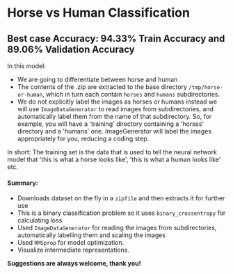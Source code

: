 # Horse vs Human Classification
## Best case Accuracy: 94.33% Train Accuracy and 89.06% Validation Accuracy

In this model:
- We are going to differentiate between horse and human
- The contents of the .zip are extracted to the base directory `/tmp/horse-or-human`, which in turn each contain `horses` and `humans` subdirectories.
- We do not explicitly label the images as horses or humans instead we will use `ImageDataGenerator` to read images from subdirectories, and automatically label them from the name of that subdirectory. So, for example, you will have a 'training' directory containing a 'horses' directory and a 'humans' one. ImageGenerator will label the images appropriately for you, reducing a coding step.

In short: The training set is the data that is used to tell the neural network model that 'this is what a horse looks like', 'this is what a human looks like' etc.


#### Summary:
- Downloads dataset on the fly in a `zipfile` and then extracts it for further use
- This is a binary classification problem so it uses `binary_crossentropy` for calculating loss
- Used `ImageDataGenerator` for reading the images from subdirectories, automatically labelling them and scaling the images
- Used `RMSprop` for model optimization.
- Visualize intermediate representations.


**Suggestions are always welcome, thank you!**
